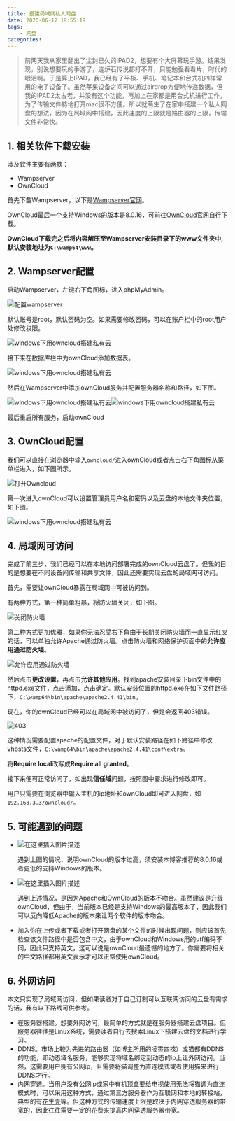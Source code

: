 ```yaml
---
title: 搭建局域网私人网盘
date: 2020-06-12 19:55:19
tags:
    - 网盘
categories:
---
```


> 前两天我从家里翻出了尘封已久的IPAD2，想要有个大屏幕玩手游。结果发现，别说想要玩的手游了，连炉石传说都打不开，只能勉强看看片，时代的眼泪啊。于是算上IPAD，我已经有了平板、手机、笔记本和台式机四样常用的电子设备了。虽然苹果设备之间可以通过airdrop方便地传递数据，但我的IPAD2太古老，并没有这个功能，再加上在家都是用台式机进行工作，为了传输文件特地打开mac很不方便。所以就萌生了在家中搭建一个私人网盘的想法，因为在局域网中搭建，因此速度的上限就是路由器的上限，传输文件非常快。

## 1. 相关软件下载安装

涉及软件主要有两款：

- Wampserver
- OwnCloud

首先下载Wampserver，以下是[Wampserver官网](http://www.wampserver.com/en/)。

OwnCloud最后一个支持Windows的版本是8.0.16，可前往[OwnCloud官网](https://owncloud.org/download/older-versions/)自行下载。

**OwnCloud下载完之后将内容解压至Wampserver安装目录下的www文件夹中,默认安装地址为`C:\wamp64\www`。**

## 2. Wampserver配置

启动Wampserver，左键右下角图标，进入phpMyAdmin。

![配置wampserver](https://blogic-1256965470.cos.ap-shanghai.myqcloud.com/blog/配置wampserver.png)

默认账号是root，默认密码为空。如果需要修改密码，可以在账户栏中的root用户处修改权限。

![windows下用owncloud搭建私有云](https://exp-picture.cdn.bcebos.com/988e1c532f6323858153ba22cce833e038725df8.jpg?x-bce-process=image%2Fresize%2Cm_lfit%2Cw_500%2Climit_1)

接下来在数据库栏中为ownCloud添加数据表。

![windows下用owncloud搭建私有云](https://exp-picture.cdn.bcebos.com/506d92f1d8a7263330e19550c02c56ee7a7f44f8.jpg?x-bce-process=image%2Fresize%2Cm_lfit%2Cw_500%2Climit_1)

然后在Wampserver中添加ownCloud服务并配置服务器名称和路径，如下图。

![windows下用owncloud搭建私有云](https://exp-picture.cdn.bcebos.com/cca2552c56ee7b7ffb6b24c66ef4fcf5ef0d41f8.jpg?x-bce-process=image%2Fresize%2Cm_lfit%2Cw_500%2Climit_1)![windows下用owncloud搭建私有云](https://exp-picture.cdn.bcebos.com/e4b5e2f5ee0d3ace29b22ad887e265e7350fbbf8.jpg?x-bce-process=image%2Fresize%2Cm_lfit%2Cw_500%2Climit_1)

最后重启所有服务，启动ownCloud

## 3. OwnCloud配置

我们可以直接在浏览器中输入`owncloud/`进入ownCloud或者点击右下角图标从菜单栏进入，如下图所示。

![打开Owncloud](https://blogic-1256965470.cos.ap-shanghai.myqcloud.com/blog/打开Owncloud.png)

第一次进入ownCloud可以设置管理员用户名和密码以及云盘的本地文件夹位置，如下图。

![windows下用owncloud搭建私有云](https://exp-picture.cdn.bcebos.com/65390a23beb9763eada7e3656ad06de89b61b0f8.jpg?x-bce-process=image%2Fresize%2Cm_lfit%2Cw_500%2Climit_1)

## 4. 局域网可访问

完成了前三步，我们已经可以在本地访问部署完成的ownCloud云盘了。但我的目的是想要在不同设备间传输和共享文件，因此还需要实现云盘的局域网可访问。

首先，需要让ownCloud暴露在局域网中可被访问到。

有两种方式，第一种简单粗暴，将防火墙关闭，如下图。

![关闭防火墙](https://blogic-1256965470.cos.ap-shanghai.myqcloud.com/blog/关闭防火墙.png)

第二种方式更加优雅，如果你无法忍受右下角由于长期关闭防火墙而一直显示红叉的话，可以单独允许Apache通过防火墙。点击防火墙和网络保护页面中的**允许应用通过防火墙**。

![允许应用通过防火墙](https://blogic-1256965470.cos.ap-shanghai.myqcloud.com/blog/允许应用通过防火墙.png)

然后点击**更改设置**，再点击**允许其他应用**。找到apache安装目录下bin文件中的httpd.exe文件，点击添加，点击确定。默认安装位置的httpd.exe在如下文件路径下，`C:\wamp64\bin\apache\apache2.4.41\bin`。

现在，你的ownCloud已经可以在局域网中被访问了，但是会返回403错误。

![403](https://blogic-1256965470.cos.ap-shanghai.myqcloud.com/blog/403.png)

这种情况需要配置apache的配置文件，对于默认安装路径在如下路径中修改vhosts文件，`C:\wamp64\bin\apache\apache2.4.41\conf\extra`。

将**Require local**改写成**Require all granted**。

接下来便可正常访问了，如出现**信任域**问题，按照图中要求进行修改即可。

用户只需要在浏览器中输入主机的ip地址和ownCloud即可进入网盘，如`192.168.3.3/owncloud/`。

## 5. 可能遇到的问题

- ![在这里插入图片描述](https://img-blog.csdnimg.cn/20190607163907636.png?x-oss-process=image/watermark,type_ZmFuZ3poZW5naGVpdGk,shadow_10,text_aHR0cHM6Ly9ibG9nLmNzZG4ubmV0L3FxXzMyMjM5NzY3,size_16,color_FFFFFF,t_70)

  遇到上图的情况，说明ownCloud的版本过高，须安装本博客推荐的8.0.16或者更低的支持Windows的版本。

- ![在这里插入图片描述](https://img-blog.csdnimg.cn/20190607163918495.jpg?x-oss-process=image/watermark,type_ZmFuZ3poZW5naGVpdGk,shadow_10,text_aHR0cHM6Ly9ibG9nLmNzZG4ubmV0L3FxXzMyMjM5NzY3,size_16,color_FFFFFF,t_70)

  遇到上述情况，是因为Apache和OwnCloud的版本不吻合。虽然建议是升级ownCloud，但由于，当前版本已经是支持Windows的最高版本了，因此我们可以反向降低Apache的版本来让两个软件的版本吻合。

- 加入你在上传或者下载或者打开网盘的某个文件的时候出现问题，则应该首先检查该文件路径中是否包含中文，由于ownCloud和Windows用的utf编码不同，因此只支持英文，这可以说是ownCloud最遗憾的地方了。你需要将相关的中文路径都用英文表示才可以正常使用ownCloud。

## 6. 外网访问

本文只实现了局域网访问，但如果读者对于自己订制可以互联网访问的云盘有需求的话，我有以下路线可供参考。

- 在服务器搭建。想要外网访问，最简单的方式就是在服务器搭建云盘项目。但服务器往往是Linux系统，需要读者自行去搜索Linux下搭建云盘的文档进行学习。
- DDNS。市场上较为先进的路由器（如博主所用的凌霄四核）或猫都有DDNS的功能，即动态域名服务，能够实现将域名绑定到动态的ip上让外网访问。当然，这需要用户拥有公网ip，且需要将猫调整为直连模式或者使用猫来进行DDNS才行。
- 内网穿透。当用户没有公网ip或家中有机顶盒要给电视使用无法将猫调为直连模式时，可以采用这种方式，通过第三方服务器作为互联网和本地的转接站，典型的有[花生壳](https://hsk.oray.com/)等。但这种方式的传输速度上限是取决于内网穿透服务器的带宽的，因此往往需要一定的花费来提高内网穿透服务器带宽。

